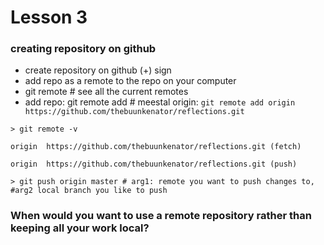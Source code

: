 # Lesson 3

### creating repository on github

- create repository on github (+) sign
- add repo as a remote to the repo on your computer
- git remote # see all the current remotes
- add repo: git remote add <name> # meestal origin:
	`git remote add origin https://github.com/thebuunkenator/reflections.git`

`> git remote -v`

`origin	 https://github.com/thebuunkenator/reflections.git (fetch)`

`origin	 https://github.com/thebuunkenator/reflections.git (push)`


`> git push origin master # arg1: remote you want to push changes to, #arg2 local branch you like to push`




### When would you want to use a remote repository rather than keeping all your work local?
